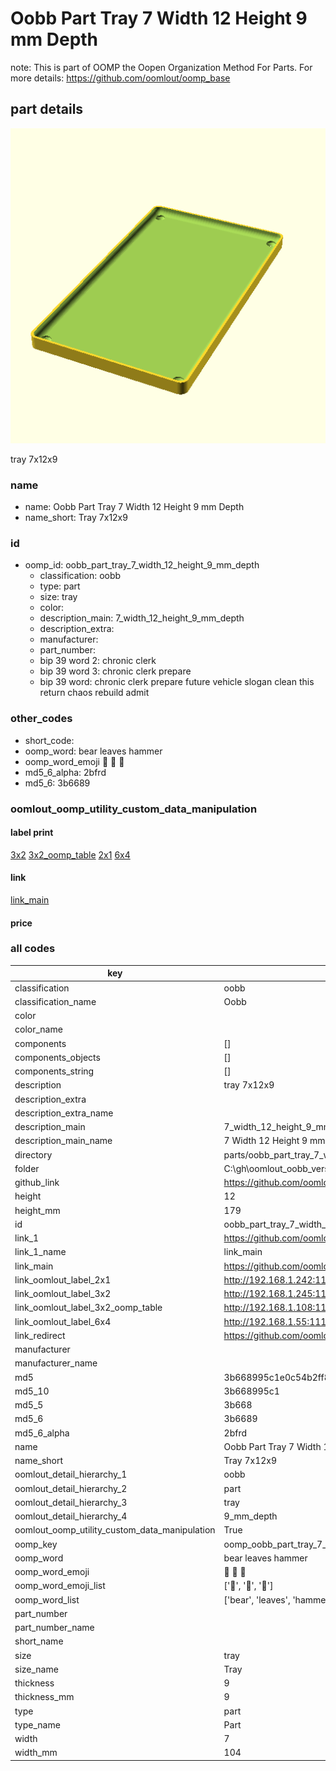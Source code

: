 # Oobb Part Tray 7 Width 12 Height 9 mm Depth  

note: This is part of OOMP the Oopen Organization Method For Parts. For more details: https://github.com/oomlout/oomp_base

##  part details
  

[![](3dpr.png)](3dpr.png)

tray 7x12x9



### name
* name: Oobb Part Tray 7 Width 12 Height 9 mm Depth
* name_short: Tray 7x12x9 
### id
* oomp_id: oobb_part_tray_7_width_12_height_9_mm_depth
  * classification: oobb
  * type: part
  * size: tray
  * color: 
  * description_main: 7_width_12_height_9_mm_depth
  * description_extra: 
  * manufacturer: 
  * part_number: 
  * bip 39 word 2: chronic clerk
  * bip 39 word 3: chronic clerk prepare
  * bip 39 word: chronic clerk prepare future vehicle slogan clean this return chaos rebuild admit

### other_codes
* short_code: 
* oomp_word: bear leaves hammer
* oomp_word_emoji :bear: :leaves: :hammer:
* md5_6_alpha: 2bfrd
* md5_6: 3b6689






### oomlout_oomp_utility_custom_data_manipulation
#### label print
[3x2](http://192.168.1.245:1112/?label=oomp%202bfrd)
[3x2_oomp_table](http://192.168.1.108:1112/?label=oomp%202bfrd)
[2x1](http://192.168.1.242:1112/?label=oomp%202bfrd)
[6x4](http://192.168.1.55:1112/?label=oomp%202bfrd)    

#### link

[link_main](https://github.com/oomlout/oomlout_oobb_version_4_generated_parts/tree/main/navigation_oomp/oobb/part/tray/7_width_12_height_9_mm_depth/part)                              

#### price







### all codes 
| key | value |  
| --- | --- |  
| classification | oobb |  
| classification_name | Oobb |  
| color |  |  
| color_name |  |  
| components | [] |  
| components_objects | [] |  
| components_string | [] |  
| description | tray 7x12x9 |  
| description_extra |  |  
| description_extra_name |  |  
| description_main | 7_width_12_height_9_mm_depth |  
| description_main_name | 7 Width 12 Height 9 mm Depth |  
| directory | parts/oobb_part_tray_7_width_12_height_9_mm_depth |  
| folder | C:\gh\oomlout_oobb_version_4_generated_parts\parts\oobb_part_tray_7_width_12_height_9_mm_depth |  
| github_link | https://github.com/oomlout/oomlout_oomp_part_src/tree/main/parts/oobb_part_tray_7_width_12_height_9_mm_depth |  
| height | 12 |  
| height_mm | 179 |  
| id | oobb_part_tray_7_width_12_height_9_mm_depth |  
| link_1 | https://github.com/oomlout/oomlout_oobb_version_4_generated_parts/tree/main/navigation_oomp/oobb/part/tray/7_width_12_height_9_mm_depth/part |  
| link_1_name | link_main |  
| link_main | https://github.com/oomlout/oomlout_oobb_version_4_generated_parts/tree/main/navigation_oomp/oobb/part/tray/7_width_12_height_9_mm_depth/part |  
| link_oomlout_label_2x1 | http://192.168.1.242:1112/?label=oomp%202bfrd |  
| link_oomlout_label_3x2 | http://192.168.1.245:1112/?label=oomp%202bfrd |  
| link_oomlout_label_3x2_oomp_table | http://192.168.1.108:1112/?label=oomp%202bfrd |  
| link_oomlout_label_6x4 | http://192.168.1.55:1112/?label=oomp%202bfrd |  
| link_redirect | https://github.com/oomlout/oomlout_oobb_version_4_generated_parts/tree/main/parts/oobb_tray_07_12_09 |  
| manufacturer |  |  
| manufacturer_name |  |  
| md5 | 3b668995c1e0c54b2ff8f5e953ca9943 |  
| md5_10 | 3b668995c1 |  
| md5_5 | 3b668 |  
| md5_6 | 3b6689 |  
| md5_6_alpha | 2bfrd |  
| name | Oobb Part Tray 7 Width 12 Height 9 mm Depth |  
| name_short | Tray 7x12x9  |  
| oomlout_detail_hierarchy_1 | oobb |  
| oomlout_detail_hierarchy_2 | part |  
| oomlout_detail_hierarchy_3 | tray |  
| oomlout_detail_hierarchy_4 | 9_mm_depth |  
| oomlout_oomp_utility_custom_data_manipulation | True |  
| oomp_key | oomp_oobb_part_tray_7_width_12_height_9_mm_depth |  
| oomp_word | bear leaves hammer |  
| oomp_word_emoji | :bear: :leaves: :hammer: |  
| oomp_word_emoji_list | [':bear:', ':leaves:', ':hammer:'] |  
| oomp_word_list | ['bear', 'leaves', 'hammer'] |  
| part_number |  |  
| part_number_name |  |  
| short_name |  |  
| size | tray |  
| size_name | Tray |  
| thickness | 9 |  
| thickness_mm | 9 |  
| type | part |  
| type_name | Part |  
| width | 7 |  
| width_mm | 104 |  
